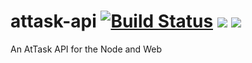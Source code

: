 # attask-api [![Build Status](http://img.shields.io/travis/bhovhannes/attask-api.svg?style=flat)](https://travis-ci.org/bhovhannes/attask-api) [![](http://img.shields.io/npm/dm/attask-api.svg?style=flat)](https://www.npmjs.org/package/attask-api) [![](http://img.shields.io/npm/v/attask-api.svg?style=flat)](https://www.npmjs.org/package/attask-api)

An AtTask API for the Node and Web
